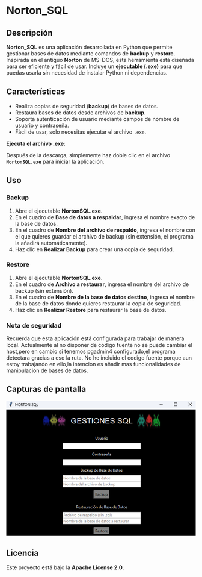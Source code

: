 # Norton_SQL

## Descripción

**Norton_SQL** es una aplicación desarrollada en Python que permite gestionar bases de datos mediante comandos de **backup** y **restore**. Inspirada en el antiguo **Norton** de MS-DOS, esta herramienta está diseñada para ser eficiente y fácil de usar. Incluye un **ejecutable (.exe)** para que puedas usarla sin necesidad de instalar Python ni dependencias.

## Características

- Realiza copias de seguridad (**backup**) de bases de datos.
- Restaura bases de datos desde archivos de **backup**.
- Soporta autenticación de usuario mediante campos de nombre de usuario y contraseña.
- Fácil de usar, solo necesitas ejecutar el archivo `.exe`.

**Ejecuta el archivo .exe**:
   
   Después de la descarga, simplemente haz doble clic en el archivo **`NortonSQL.exe`** para iniciar la aplicación.

## Uso

### Backup

1. Abre el ejecutable **NortonSQL.exe**.
2. En el cuadro de **Base de datos a respaldar**, ingresa el nombre exacto de la base de datos.
3. En el cuadro de **Nombre del archivo de respaldo**, ingresa el nombre con el que quieres guardar el archivo de backup (sin extensión, el programa la añadirá automáticamente).
4. Haz clic en **Realizar Backup** para crear una copia de seguridad.

### Restore

1. Abre el ejecutable **NortonSQL.exe**.
2. En el cuadro de **Archivo a restaurar**, ingresa el nombre del archivo de backup (sin extensión).
3. En el cuadro de **Nombre de la base de datos destino**, ingresa el nombre de la base de datos donde quieres restaurar la copia de seguridad.
4. Haz clic en **Realizar Restore** para restaurar la base de datos.

### Nota de seguridad

Recuerda que esta aplicación está configurada para trabajar de manera local. Actualmente al no disponer de codigo fuente no se puede cambiar el host,pero en cambio
si tenemos pgadmin4 configurado,el programa detectara gracias a eso la ruta.
No he incluido el codigo fuente porque aun estoy trabajando en ello,la intencion es añadir mas funcionalidades de manipulacion de bases de datos.

## Capturas de pantalla

![Descripción de la imagen](https://github.com/Deivincci/norton_sql/blob/main/nortonsql.png?raw=true)

## Licencia

Este proyecto está bajo la **Apache License 2.0**.

